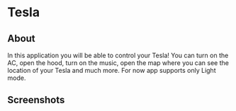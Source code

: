 # Tesla

## About 

In this application you will be able to control your Tesla! You can turn on the AC, open the hood, turn on the music, open the map where you can see the location of your Tesla and much more. 
For now app supports only Light mode.

## Screenshots

